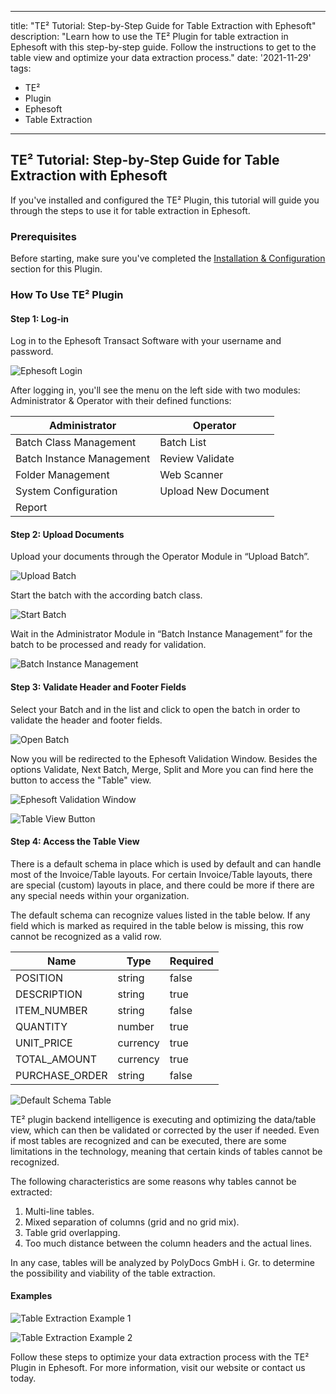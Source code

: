 
---
title: "TE² Tutorial: Step-by-Step Guide for Table Extraction with Ephesoft"
description: "Learn how to use the TE² Plugin for table extraction in Ephesoft with this step-by-step guide. Follow the instructions to get to the table view and optimize your data extraction process."
date: '2021-11-29'
tags:
  - TE²
  - Plugin
  - Ephesoft
  - Table Extraction
---

## TE² Tutorial: Step-by-Step Guide for Table Extraction with Ephesoft

If you've installed and configured the TE² Plugin, this tutorial will guide you through the steps to use it for table extraction in Ephesoft.

### Prerequisites

Before starting, make sure you've completed the [Installation & Configuration](/te2/install/) section for this Plugin.

### How To Use TE² Plugin

#### Step 1: Log-in

Log in to the Ephesoft Transact Software with your username and password.

![Ephesoft Login](/_images/docbits/login1Unbenannt.png)

After logging in, you'll see the menu on the left side with two modules: Administrator & Operator with their defined functions:

| Administrator | Operator |
| --- | --- |
| Batch Class Management | Batch List |
| Batch Instance Management | Review Validate |
| Folder Management | Web Scanner |
| System Configuration | Upload New Document |
| Report | |

#### Step 2: Upload Documents

Upload your documents through the Operator Module in “Upload Batch”.

![Upload Batch](/_images/docbits/step1_1.png)

Start the batch with the according batch class.

![Start Batch](/_images/docbits/startbatch.png)

Wait in the Administrator Module in “Batch Instance Management” for the batch to be processed and ready for validation.

![Batch Instance Management](/_images/docbits/Process3Unbenannt.png)

#### Step 3: Validate Header and Footer Fields

Select your Batch and in the list and click to open the batch in order to validate the header and footer fields.

![Open Batch](/_images/docbits/4-open-batchUnbenannt.png)

Now you will be redirected to the Ephesoft Validation Window. Besides the options Validate, Next Batch, Merge, Split and More you can find here the button to access the "Table" view.

![Ephesoft Validation Window](/_images/docbits/image-39-1024x541.png)

![Table View Button](/_images/docbits/image-40-1024x541.png)

#### Step 4: Access the Table View

There is a default schema in place which is used by default and can handle most of the Invoice/Table layouts. For certain Invoice/Table layouts, there are special (custom) layouts in place, and there could be more if there are any special needs within your organization.

The default schema can recognize values listed in the table below. If any field which is marked as required in the table below is missing, this row cannot be recognized as a valid row.

| Name | Type | Required |
| --- | --- | --- |
| POSITION | string | false |
| DESCRIPTION | string | true |
| ITEM_NUMBER | string | false |
| QUANTITY | number | true |
| UNIT_PRICE | currency | true |
| TOTAL_AMOUNT | currency | true |
| PURCHASE_ORDER | string | false |

![Default Schema Table](/_images/docbits/image-43-1024x732.png)

TE² plugin backend intelligence is executing and optimizing the data/table view, which can then be validated or corrected by the user if needed. Even if most tables are recognized and can be executed, there are some limitations in the technology, meaning that certain kinds of tables cannot be recognized.

The following characteristics are some reasons why tables cannot be extracted:

1. Multi-line tables.
2. Mixed separation of columns (grid and no grid mix).
3. Table grid overlapping.
4. Too much distance between the column headers and the actual lines.

In any case, tables will be analyzed by PolyDocs GmbH i. Gr. to determine the possibility and viability of the table extraction.

#### Examples

![Table Extraction Example 1](/_images/docbits/image-41-1024x727.png)

![Table Extraction Example 2](/_images/docbits/image-42-1024x648.png)

Follow these steps to optimize your data extraction process with the TE² Plugin in Ephesoft. For more information, visit our website or contact us today.
